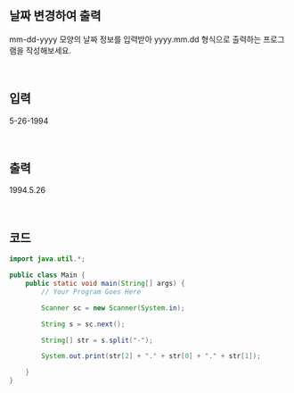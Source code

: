 ## 날짜 변경하여 출력

mm-dd-yyyy 모양의 날짜 정보를 입력받아 yyyy.mm.dd 형식으로 출력하는 프로그램을 작성해보세요.

<br/>

## 입력

5-26-1994

<br/>

## 출력

1994.5.26

<br/>


## 코드

```java
import java.util.*;

public class Main {
    public static void main(String[] args) {
        // Your Program Goes Here

        Scanner sc = new Scanner(System.in);

        String s = sc.next();

        String[] str = s.split("-");

        System.out.print(str[2] + "." + str[0] + "." + str[1]);

    }
}
```

